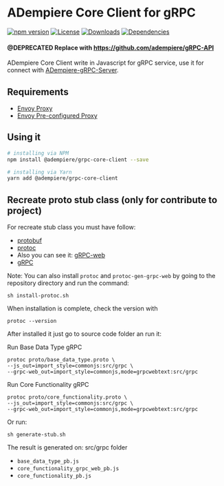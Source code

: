 # ADempiere Core Client for gRPC

[![npm version](https://img.shields.io/npm/v/@adempiere/grpc-core-client.svg)](https://www.npmjs.com/package/@adempiere/grpc-core-client)
[![License](https://img.shields.io/npm/l/@adempiere/grpc-core-client.svg)](https://github.com/erpcya/adempiere-core-client/blob/master/LICENSE)
[![Downloads](https://img.shields.io/npm/dm/@adempiere/grpc-core-client.svg)](https://www.npmjs.com/package/@adempiere/grpc-core-client)
[![Dependencies](https://img.shields.io/librariesio/github/erpcya/grpc-core-client.svg)](https://www.npmjs.com/package/@adempiere/grpc-core-client)

#### @DEPRECATED Replace with https://github.com/adempiere/gRPC-API

ADempiere Core Client write in Javascript for gRPC service, use it for connect with
[ADempiere-gRPC-Server](https://github.com/erpcya/adempiere-gRPC-Server).

## Requirements
- [Envoy Proxy](https://www.envoyproxy.io/)
- [Envoy Pre-configured Proxy](https://github.com/erpcya/gRPC-Envoy-Proxy)

## Using it

``` bash
# installing via NPM
npm install @adempiere/grpc-core-client --save
```
``` bash
# installing via Yarn
yarn add @adempiere/grpc-core-client
```

## Recreate proto stub class (only for contribute to project)
For recreate stub class you must have follow:
- [protobuf](https://github.com/protocolbuffers/protobuf/releases)
- [protoc](https://github.com/grpc/grpc-web/releases)
- Also you can see it: [gRPC-web](https://github.com/grpc/grpc-web)
- [gRPC](https://grpc.io/docs/tutorials/basic/web.html)

Note: You can also install `protoc` and `protoc-gen-grpc-web` by going to the repository directory and run the command:
```Shell
sh install-protoc.sh
```

When installation is complete, check the version with
```Shell
protoc --version
```

After installed it just go to source code folder an run it:

Run Base Data Type gRPC
```
protoc proto/base_data_type.proto \
--js_out=import_style=commonjs:src/grpc \
--grpc-web_out=import_style=commonjs,mode=grpcwebtext:src/grpc
```

Run Core Functionality gRPC
```
protoc proto/core_functionality.proto \
--js_out=import_style=commonjs:src/grpc \
--grpc-web_out=import_style=commonjs,mode=grpcwebtext:src/grpc
```

Or run:
```Shell
sh generate-stub.sh
```

The result is generated on: src/grpc folder
- `base_data_type_pb.js`
- `core_functionality_grpc_web_pb.js`
- `core_functionality_pb.js`
